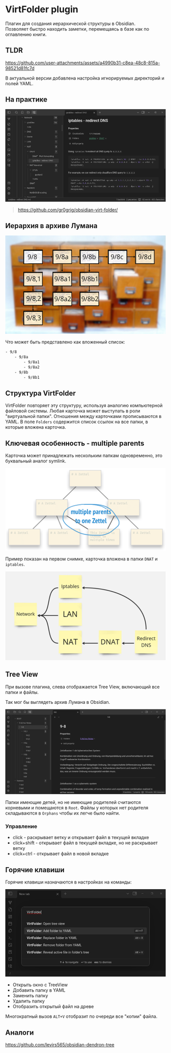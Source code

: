 # VirtFolder plugin
Плагин для создания иерархической структуры в Obsidian.  
Позволяет быстро находить заметки, перемещаясь в базе как по оглавлению книги.

## TLDR

https://github.com/user-attachments/assets/a4990b31-c8ea-48c8-815a-98521d81fc7d

В актуальной версии добавлена настройка игнорируемых директорий и полей YAML.

## На практике

![virt_folder_example](./Images/virt_folder_example.png)

> https://github.com/gr0grig/obsidian-virt-folder/

## Иерархия в архиве Лумана

![zettelkasten_structure](./Images/zettelkasten_structure.jpg)

Что может быть представлено как вложенный список:

```
- 9/8
	- 9/8a
		- 9/8a1
		- 9/8a2
	- 9/8b
		- 9/8b1
```

## Структура VirtFolder

VirtFolder повторяет эту структуру, используя аналогию компьютерной файловой системы. Любая карточка может выступать в роли "виртуальной папки". Отношения между карточками прописываются в YAML. В поле `Folders` содержится список ссылок на все папки, в которые вложена карточка.

## Ключевая особенность - multiple parents

Карточка может принадлежать нескольким папкам одновременно, это буквальный аналог symlink. 

![multiple_parrents](./Images/multiple_parrents.png)

Пример показан на первом снимке, карточка вложена в папки `DNAT` и `iptables`.

![virt_folder_structure](./Images/virt_folder_structure.jpg)

## Tree View

При вызове плагина, слева отображается Tree View, включающий все папки и файлы.

Так мог бы выглядеть архив Лумана в Obsidian. 

![luhmain_in_obsidian](./Images/luhmain_in_obsidian.png)

Папки имеющие детей, но не имеющие родителей считаются корневыми и помещаются в `Root`. Файлы у которых нет родителя складываются в `Orphans` чтобы их легче было найти.

### Управление 

- click - раскрывает ветку и открывает файл в текущей вкладке
- click+shift - открывает файл в текущей вкладке, но не раскрывает ветку
- click+ctrl - открывает файл в новой вкладке

## Горячие клавиши

Горячие клавиши назначаются в настройках на команды: 

![virt_folder_hotkey](./Images/virt_folder_hotkey.png)

- Открыть окно с TreeView
- Добавить папку в YAML
- Заменить папку
- Удалить папку
- Отобразить открытый файл на древе

Многократный вызов `ALT+V` отобразит по очереди все "копии" файла.

## Аналоги

https://github.com/levirs565/obsidian-dendron-tree

